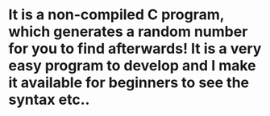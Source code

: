 # It is a non-compiled C program, which generates a random number for you to find afterwards! It is a very easy program to develop and I make it available for beginners to see the syntax etc..
